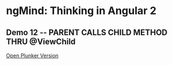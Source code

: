 # ngMind: Thinking in Angular 2

## Demo 12 -- PARENT CALLS CHILD METHOD THRU @ViewChild

[Open Plunker Version](http://plnkr.co/edit/UI5OLQyT9l1jATB894fg?p=preview)
